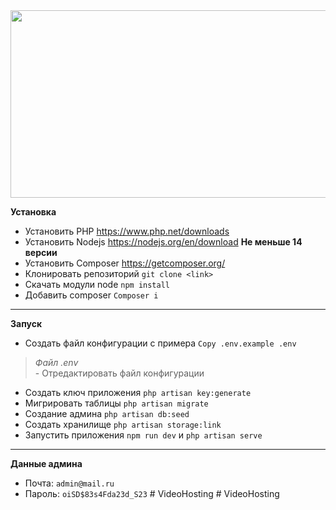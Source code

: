 <div align="center">
  <img src="https://media.giphy.com/media/59d1zo8SUSaUU/giphy.gif" width="600" height="300"/>
</div>

**Установка**
- Установить PHP <a>https://www.php.net/downloads</a>
- Установить Nodejs <a>https://nodejs.org/en/download</a> **Не меньше 14 версии**
- Установить Composer <a>https://getcomposer.org/</a>
- Клонировать репозиторий `git clone <link>`
- Скачать модули node `npm install`
- Добавить composer `Composer i`
---
**Запуск**
- Создать файл конфигурации с примера `Copy .env.example .env`
>*Файл .env* <br> - Отредактировать файл конфигурации
- Создать ключ приложения `php artisan key:generate`
- Мигрировать таблицы `php artisan migrate`
- Создание админа `php artisan db:seed`
- Создать хранилище `php artisan storage:link`
- Запустить приложения `npm run dev` и `php artisan serve`
---
**Данные админа**
- Почта: `admin@mail.ru`
- Пароль: `oiSD$83s4Fda23d_S23`
#   V i d e o H o s t i n g  
 #   V i d e o H o s t i n g  
 